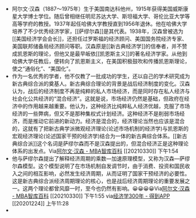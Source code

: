 - 阿尔文·汉森（1887～1975年）生于美国南达科他州，1915年获得美国威斯康星大学博士学位。随后曾相继任明尼苏达大学、斯坦福大学、哥伦比亚大学等高等学府的教授。1937年起任哈佛大学教授直到1956年退休。他在哈佛大学培养了不少优秀经济学家，[[萨缪尔森]]是其代表。1938年，汉森曾被选为[[美国经济学会会长]]，还担任过罗斯福的经济顾问、美国国务院经济专家、美国联邦储备局经济顾问等职。汉森原是[[新古典经济学]]的信奉者，并不赞成凯恩斯的理论，但他又是最早皈依[[凯恩斯主义]]的著名经济学家。从他到哈佛大学任教后，便转向了凯恩斯主义，在美国积极鼓吹和传播凯恩斯理论，使之“通俗化”、“美国化”。
- 作为一名优秀的学者，他不仅教了一批成功的学生，还以自己的学术研究成为新古典综合派的奠基人。新古典综合理论的背景是战后经济制度的变化。汉森认为，战后的经济制度不再是纯粹的私人市场经济，而是同时存在私人经济与社会化公共经济的“混合经济”。这就是说，市场经济仍然是基础，但政府在经济中的作用越来越重要。他认为，这种经济比纯粹私人经济优越，克服了市场经济的一些弊病，但又不是那种集权式计划经济。这种经济不是削弱市场经济，而是推动它前进的新动力。经济是混合的，经济理论当然也应该是混合的，这就有了把新古典学派微观经济理论(论述市场机制的经济学)与凯恩斯的宏观经济理论(论述国家干预的经济学)结合为一体的新古典综合体系。[[新古典综合派]]这个名词是萨缪尔森而不是汉森提出的，但混合经济正是这种理论体系的出发点。Via[阿尔文·汉森 - MBA智库百科](https://wiki.mbalib.com/wiki/%E9%98%BF%E5%B0%94%E6%96%87%C2%B7%E6%B1%89%E6%A3%AE) [[20210330]] 下午1:54
- 他与萨缪尔森提出了解释经济周期的乘数—加速原理模型，又称为汉森—萨缪尔森模型。这个模型说明了在市场机制自发调节时，由于消费、投资和国民收入之间的相互影响，必然发生经济周期，从而证明了国家干预经济的必要性。这是新古典综合派经济周期理论的核心，也是战后经济周期理论的重要发展之一。这两个理论都曾风靡一时，至今也仍然有影响。😀😀😀😀Via[阿尔文·汉森 - MBA智库百科](https://wiki.mbalib.com/wiki/%E9%98%BF%E5%B0%94%E6%96%87%C2%B7%E6%B1%89%E6%A3%AE) [[20210330]] 下午1:55
via[经济学300年 - 得到APP](https://www.dedao.cn/reader?id=PZykJDGjQ7AOLNa642rbP8dkEgemKDwdRAWXoVRjpBxl95MJzqvYGynZ18MEl5Bo)
[[20201224]] 上午11:28
- 
